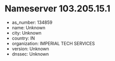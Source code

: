 # Nameserver 103.205.15.1

* as_number: 134859
* name: Unknown
* city: Unknown
* country: IN
* organization: IMPERIAL TECH SERVICES
* version: Unknown
* dnssec: Unknown
